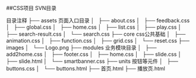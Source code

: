 ##CSS项目
SVN目录

目录注释
├── assets    页面入口目录
│   ├── about.css
│   ├── feedback.css
│   ├── global.css
│   ├── home.css
│   ├── list.css
│   ├── play.css
│   ├── search-result.css
│   └── search.css
├── core     css公共基础
│   ├── animation.css
│   ├── function.css
│   ├── grid.css
│   └── reset.css
├── images
│   └── Logo.png
├── modules  业务模块目录
│   ├── add2home.css
│   ├── footer.css
│   ├── home.css
│   ├── slide.css
│   ├── slide.html
│   └── smartbanner.css
├── units  按钮等元件
│   ├── buttons.css
│   └── buttons.html
├── 首页.html
├── 播放页.html
